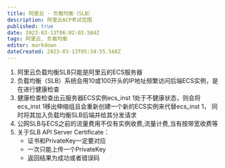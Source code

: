 ```yaml
---
title: 阿里云 · 负载均衡（SLB）
description: 阿里云ACP考试范围
published: true
date: 2023-03-13T06:02:03.584Z
tags: 阿里云, 负载均衡
editor: markdown
dateCreated: 2023-03-13T05:34:55.568Z
---
```


1. 阿里云负载均衡SLB只能是阿里云的ECS服务器
2. 负载均衡（SLB）系统会用10或100开头的IP地址频繁访问后端ECS实例，是在进行健康检查
3. 健康检查检查出云服务器ECS实例ecs_inst 1处于不健康状态，则会将ecs_inst 1移出伸缩组且会重新创建一个新的ECS实例来代替ecs_inst 1， 同时将其加入负载均衡SLB后端并给其分发请求
4. 公网SLB与ECS之前的流量费用不仅有实例收费,流量计费,当有按带宽收费等
5. 关于SLB API Server Certificate：
	- 证书和PrivateKey一定要对应
	- 一次只能上传一个PrivateKey
	- 返回结果为成功或者错误码
